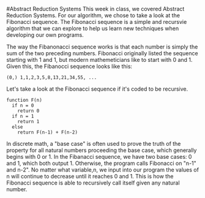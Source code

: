 #Abstract Reduction Systems
This week in class, we covered Abstract Reduction Systems. For our algorithm, we chose to take a look at the Fibonacci sequence. The Fibonacci sequence is a simple and recursvie algorithm that we can explore to help us learn new techniques when developing our own programs. 


The way the Fibanonacci sequence works is that each number is simply the sum of the two preceding numbers. Fibonacci originally listed the sequence starting with 1 and 1, but modern mathemeticians like to start with 0 and 1. Given this, 
the Fibanocci sequence looks like this:

```
(0,) 1,1,2,3,5,8,13,21,34,55, ...
```

 
Let's take a look at the Fibonacci sequence if it's coded to be recursive. 
```
function F(n)
  if n = 0
    return 0
  if n = 1
    return 1
  else
    return F(n-1) + F(n-2)
```

In discrete math, a "base case" is often used to prove the truth of the property for all natural numbers proceeding the base
case, which generally begins with 0 or 1. In the Fibanacci sequence, we have two base cases: 0 and 1, which both output 1.
Otherwise, the program calls Fibonacci on "n-1" and n-2". No matter what variable,n, we input into our program the values of n will continue to decrease until it reaches 0 and 1. This is how the Fibonacci sequence is able to recursively call itself given any natural number. 
